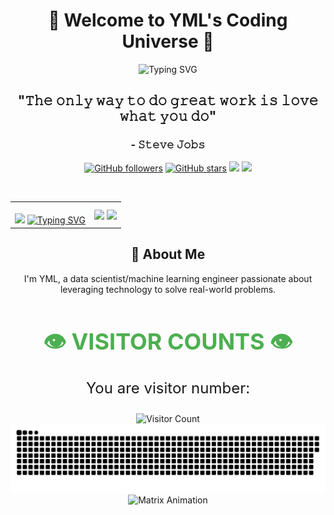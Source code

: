 <div align="center">
  <!-- 动态标题 -->
  <h1>👋 Welcome to YML's Coding Universe 🚀</h1>
  
  <!-- 动态打字效果 -->
  <img src="https://readme-typing-svg.herokuapp.com?font=Fira+Code&pause=1000&color=F7D433&center=true&vCenter=true&width=435&lines=Hello+World!;I'm+a+Data+Scientist+%26+ML+Engineer;Welcome+to+my+GitHub+Profile!" alt="Typing SVG"/>

  <!-- 引用 -->
  <h2>"𝚃𝚑𝚎 𝚘𝚗𝚕𝚢 𝚠𝚊𝚢 𝚝𝚘 𝚍𝚘 𝚐𝚛𝚎𝚊𝚝 𝚠𝚘𝚛𝚔 𝚒𝚜 𝚕𝚘𝚟𝚎 𝚠𝚑𝚊𝚝 𝚢𝚘𝚞 𝚍𝚘"</h2>
  <h3>- 𝚂𝚝𝚎𝚟𝚎 𝙹𝚘𝚋𝚜</h3>

  <!-- 社交徽章 -->
  <p>
    <a href="https://github.com/yml-blog"><img src="https://img.shields.io/github/followers/yml-blog?style=social" alt="GitHub followers"/></a>
    <a href="https://github.com/yml-blog"><img src="https://img.shields.io/github/stars/yml-blog?style=social" alt="GitHub stars"/></a>
    <a href="mailto:yangmingliml@yahoo.com"><img src="https://img.shields.io/badge/Email-D14836?style=for-the-badge&logo=gmail&logoColor=white"/></a>
    <a href="https://www.linkedin.com/in/yangmingli"><img src="https://img.shields.io/badge/LinkedIn-0077B5?style=for-the-badge&logo=linkedin&logoColor=white"/></a>
  </p>


<br/>

<!-- 新增：个人资料卡片 -->
<table>
  <tr>
    <td align="center">
      <br/>
      <img height="350" src="https://media1.giphy.com/media/v1.Y2lkPTc5MGI3NjExODh6cWN0MTR4YmsyNHBkNTBrMHUxcHUwMDhpamFxc20xZm92a2cwYiZlcD12MV9pbnRlcm5hbF9naWZfYnlfaWQmY3Q9Zw/Rbst7XSD9K2dsazQTE/giphy.gif">
      <a href="https://git.io/typing-svg">
        <img src="https://readme-typing-svg.herokuapp.com?font=Poppins&weight=600&size=24&duration=3500&pause=300&color=1A9928&center=true&vCenter=true&width=435&lines=Data+Science;Machine+Learning;AI+Engineering;Always+learning+new+technologies!" alt="Typing SVG" />
      </a>
    </td>
    <td align="center">
      <!-- 使用更稳定的参数组合 -->
      <img height="250" src="https://github-readme-stats.vercel.app/api?username=yml-blog&show_icons=true&theme=dark&count_private=true" align="center">
      <img height="200" src="https://github-readme-stats.vercel.app/api/top-langs/?username=yml-blog&layout=compact&theme=dark&langs_count=6" align="center">
    </td>
  </tr>
</table>

## 🎯 About Me

I'm YML, a data scientist/machine learning engineer passionate about leveraging technology to solve real-world problems. 

<!-- 技能展示 - 使用徽章 -->


<!-- 简洁的动态访客计数 - 使用正确的用户名参数 -->
<div align="center">
  <h1 style="font-size: 36px; color: #4CAF50;">👁️ VISITOR COUNTS 👁️</h1>
  
  <p style="font-size: 24px;">You are visitor number:</p>
  <!-- 使用正确的用户名参数的动态计数器 -->
  <div style="display: inline-block; vertical-align: middle;">
    <img src="https://profile-counter.glitch.me/yml-blog/count.svg" alt="Visitor Count" style="height: 80px;"/>
  </div>
</div>


<div align="center">
  <picture>
    <source media="(prefers-color-scheme: dark)" srcset="https://raw.githubusercontent.com/yml-blog/yml-blog/output/github-contribution-grid-snake-dark.svg"/>
    <source media="(prefers-color-scheme: light)" srcset="https://raw.githubusercontent.com/yml-blog/yml-blog/output/github-contribution-grid-snake.svg"/>
    <img alt="github contribution grid snake animation" src="https://raw.githubusercontent.com/yml-blog/yml-blog/output/github-contribution-grid-snake.svg"/>
  </picture>
</div>

<!-- Matrix Animation -->
<img src="https://raw.githubusercontent.com/rodrigograca31/rodrigograca31/master/matrix.svg" alt="Matrix Animation">

